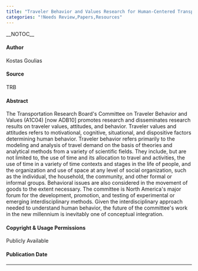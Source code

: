 ```yaml
---
title: "Traveler Behavior and Values Research for Human-Centered Transportation Systems"
categories: "!Needs Review,Papers,Resources"
---
```


\_\_NOTOC\_\_

#### Author

Kostas Goulias

#### Source

TRB

#### Abstract

The Transportation Research Board's Committee on Traveler Behavior and Values (A1C04) \[now ADB10\] promotes research and disseminates research results on traveler values, attitudes, and behavior. Traveler values and attitudes refers to motivational, cognitive, situational, and dispositive factors determining human behavior. Traveler behavior refers primarily to the modeling and analysis of travel demand on the basis of theories and analytical methods from a variety of scientific fields. They include, but are not limited to, the use of time and its allocation to travel and activities, the use of time in a variety of time contexts and stages in the life of people, and the organization and use of space at any level of social organization, such as the individual, the household, the community, and other formal or informal groups. Behavioral issues are also considered in the movement of goods to the extent necessary. The committee is North America's major forum for the development, promotion, and testing of experimental or emerging interdisciplinary methods. Given the interdisciplinary approach needed to understand human behavior, the future of the committee's work in the new millennium is inevitably one of conceptual integration.

#### Copyright & Usage Permissions

Publicly Available

#### Publication Date

------------------------------------------------------------------------

<comments />

